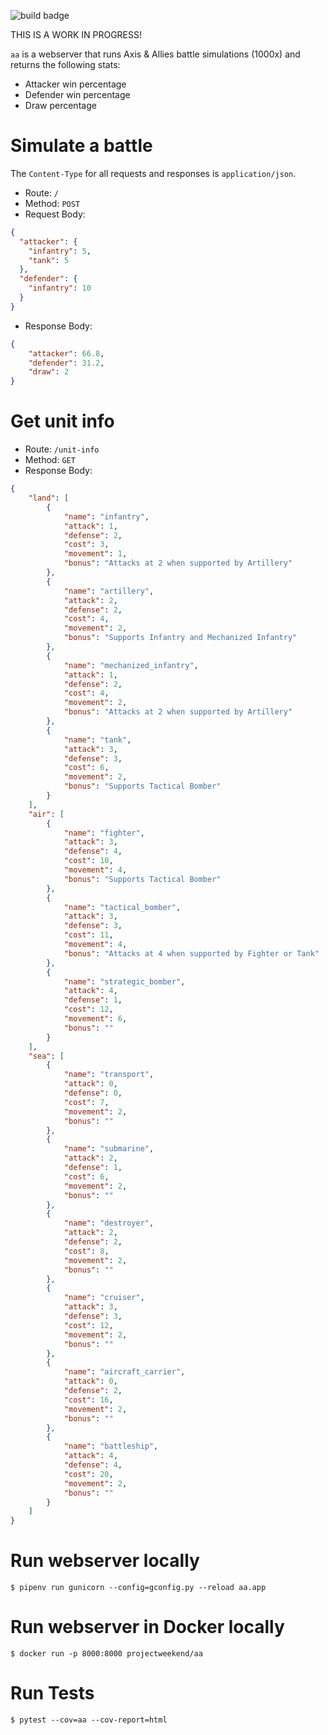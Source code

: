 ![build badge](https://codebuild.us-east-1.amazonaws.com/badges?uuid=eyJlbmNyeXB0ZWREYXRhIjoiZTFKb3JzWkxmWS94QVJVV0RlQW5VaVg4WGNqdWlUcUw2TzhhSllNcHJhUFF4bFFqalhSS0tHRHZ6VXJTRVJVSmZCeDlNYlVwUVczRVFpK1FSdy9QY1owPSIsIml2UGFyYW1ldGVyU3BlYyI6ImhyOHpsNVJXNW9NOHNNQTEiLCJtYXRlcmlhbFNldFNlcmlhbCI6MX0%3D&branch=master)

THIS IS A WORK IN PROGRESS!

`aa` is a webserver that runs Axis & Allies battle simulations (1000x) and returns the following stats:

* Attacker win percentage
* Defender win percentage
* Draw percentage

# Simulate a battle
The `Content-Type` for all requests and responses is `application/json`.
* Route: `/`
* Method: `POST`
* Request Body:
```json
{
  "attacker": {
    "infantry": 5,
    "tank": 5
  },
  "defender": {
    "infantry": 10
  }
}
```
* Response Body:
```json
{
    "attacker": 66.8,
    "defender": 31.2,
    "draw": 2
}
```

# Get unit info
* Route: `/unit-info`
* Method: `GET`
* Response Body:
```json
{
    "land": [
        {
            "name": "infantry",
            "attack": 1,
            "defense": 2,
            "cost": 3,
            "movement": 1,
            "bonus": "Attacks at 2 when supported by Artillery"
        },
        {
            "name": "artillery",
            "attack": 2,
            "defense": 2,
            "cost": 4,
            "movement": 2,
            "bonus": "Supports Infantry and Mechanized Infantry"
        },
        {
            "name": "mechanized_infantry",
            "attack": 1,
            "defense": 2,
            "cost": 4,
            "movement": 2,
            "bonus": "Attacks at 2 when supported by Artillery"
        },
        {
            "name": "tank",
            "attack": 3,
            "defense": 3,
            "cost": 6,
            "movement": 2,
            "bonus": "Supports Tactical Bomber"
        }
    ],
    "air": [
        {
            "name": "fighter",
            "attack": 3,
            "defense": 4,
            "cost": 10,
            "movement": 4,
            "bonus": "Supports Tactical Bomber"
        },
        {
            "name": "tactical_bomber",
            "attack": 3,
            "defense": 3,
            "cost": 11,
            "movement": 4,
            "bonus": "Attacks at 4 when supported by Fighter or Tank"
        },
        {
            "name": "strategic_bomber",
            "attack": 4,
            "defense": 1,
            "cost": 12,
            "movement": 6,
            "bonus": ""
        }
    ],
    "sea": [
        {
            "name": "transport",
            "attack": 0,
            "defense": 0,
            "cost": 7,
            "movement": 2,
            "bonus": ""
        },
        {
            "name": "submarine",
            "attack": 2,
            "defense": 1,
            "cost": 6,
            "movement": 2,
            "bonus": ""
        },
        {
            "name": "destroyer",
            "attack": 2,
            "defense": 2,
            "cost": 8,
            "movement": 2,
            "bonus": ""
        },
        {
            "name": "cruiser",
            "attack": 3,
            "defense": 3,
            "cost": 12,
            "movement": 2,
            "bonus": ""
        },
        {
            "name": "aircraft_carrier",
            "attack": 0,
            "defense": 2,
            "cost": 16,
            "movement": 2,
            "bonus": ""
        },
        {
            "name": "battleship",
            "attack": 4,
            "defense": 4,
            "cost": 20,
            "movement": 2,
            "bonus": ""
        }
    ]
}
```

# Run webserver locally
```
$ pipenv run gunicorn --config=gconfig.py --reload aa.app
```

# Run webserver in Docker locally
```
$ docker run -p 8000:8000 projectweekend/aa
```

# Run Tests
```
$ pytest --cov=aa --cov-report=html
```
